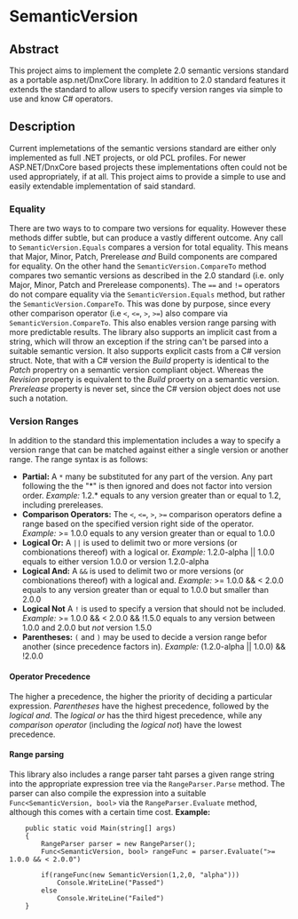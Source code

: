# SemanticVersion

## Abstract
This project aims to implement the complete 2.0 semantic versions standard as a portable asp.net/DnxCore library. In addition to 2.0 standard features it extends the standard to allow users to specify version ranges via simple to use and know C# operators.

## Description
Current implemetations of the semantic versions standard are either only implemented as full .NET projects, or old PCL profiles. For newer ASP.NET/DnxCore based projects these implementations often could not be used appropriately, if at all. This project aims to provide a simple to use and easily extendable implementation of said standard.
### Equality
There are two ways to to compare two versions for equality. However these methods differ subtle, but can produce a vastly different outcome.
Any call to `SemanticVersion.Equals` compares a version for total equality. This means that Major, Minor, Patch, Prerelease *and* Build components are compared for equality. On the other hand the `SemanticVersion.CompareTo` method compares two semantic versions as described in the 2.0 standard (i.e. only Major, Minor, Patch and Prerelease components).
The `==` and `!=` operators do not compare equality via the `SemanticVersion.Equals` method, but rather the `SemanticVersion.CompareTo`. This was done by purpose, since every other comparison operator (i.e `<`, `<=`, `>`, `>=`) also compare via `SemanticVersion.CompareTo`. This also enables version range parsing with more predictable results.
The library also supports an implicit cast from a string, which will throw an exception if the string can't be parsed into a suitable semantic version. It also supports explicit casts from a C# version struct. Note, that with a C# version the *Build* property is identical to the *Patch* propertry on a semantic version compliant object. Whereas the *Revision* property is equivalent to the *Build* proerty on a semantic version. *Prerelease* property is never set, since the C# version object does not use such a notation.


### Version Ranges
In addition to the standard this implementation includes a way to specify a version range that can be matched against either a single version or another range.
The range syntax is as follows:
* **Partial:** A `*` many be substituted for any part of the version. Any part following the the "\*" is then ignored and does not factor into version order. *Example:* 1.2.* equals to any version greater than or equal to 1.2, including prereleases.
* **Comparison Operators:** The `<`, `<=`, `>`, `>=` comparison operators define a range based on the specified version right side of the operator. *Example:* >= 1.0.0 equals to any version greater than  or equal to 1.0.0
* **Logical Or:** A `||` is used to delimit two or more versions (or combionations thereof) with a logical or. *Example:* 1.2.0-alpha || 1.0.0 equals to either version 1.0.0 or version 1.2.0-alpha
* **Logical And:** A `&&` is used to delimit two or more versions (or combionations thereof) with a logical and. *Example:* >= 1.0.0 && < 2.0.0 equals to any version greater than or equal to 1.0.0 but smaller than 2.0.0
* **Logical Not** A `!` is used to specify a version that should not be included. *Example:* >= 1.0.0 && < 2.0.0 && !1.5.0 equals to any version between 1.0.0 and 2.0.0 but *not* version 1.5.0
* **Parentheses:** `(` and `)` may be used to decide a version range befor another (since precedence factors in). *Example:* (1.2.0-alpha || 1.0.0) && !2.0.0

#### Operator Precedence
The higher a precedence, the higher the priority of deciding a particular expression. *Parentheses* have the highest precedence, followed by the *logical and*. The *logical or* has the third higest precedence, while any *comparison operator* (including the *logical not*) have the lowest precedence.

#### Range parsing
This library also includes a range parser taht parses a given range string into the appropriate expression tree via the `RangeParser.Parse` method. The parser can also compile the expression into a suitable `Func<SemanticVersion, bool>` via the `RangeParser.Evaluate` method, although this comes with a certain time cost.
**Example:**
```
    public static void Main(string[] args)
    {
        RangeParser parser = new RangeParser();
        Func<SemanticVersion, bool> rangeFunc = parser.Evaluate(">= 1.0.0 && < 2.0.0")

        if(rangeFunc(new SemanticVersion(1,2,0, "alpha")))
            Console.WriteLine("Passed")
        else
            Console.WriteLine("Failed")
    }
```
